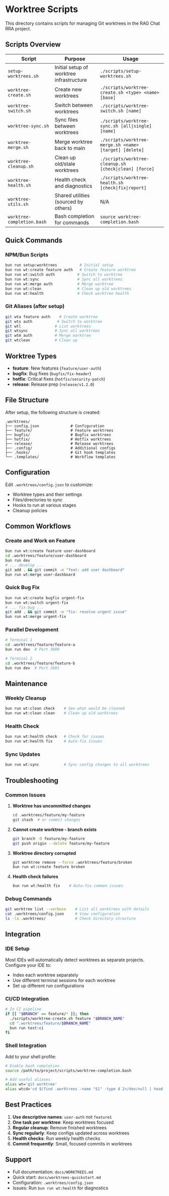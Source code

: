 # Worktree Scripts

This directory contains scripts for managing Git worktrees in the RAG Chat RRA project.

## Scripts Overview

| Script | Purpose | Usage |
|--------|---------|-------|
| `setup-worktrees.sh` | Initial setup of worktree infrastructure | `./scripts/setup-worktrees.sh` |
| `worktree-create.sh` | Create new worktrees | `./scripts/worktree-create.sh <type> <name> [base]` |
| `worktree-switch.sh` | Switch between worktrees | `./scripts/worktree-switch.sh [name]` |
| `worktree-sync.sh` | Sync files between worktrees | `./scripts/worktree-sync.sh [all\|single] [name]` |
| `worktree-merge.sh` | Merge worktree back to main | `./scripts/worktree-merge.sh <name> [target] [delete]` |
| `worktree-cleanup.sh` | Clean up old/stale worktrees | `./scripts/worktree-cleanup.sh [check\|clean] [force]` |
| `worktree-health.sh` | Health check and diagnostics | `./scripts/worktree-health.sh [check\|fix\|report]` |
| `worktree-utils.sh` | Shared utilities (sourced by others) | N/A |
| `worktree-completion.bash` | Bash completion for commands | `source worktree-completion.bash` |

## Quick Commands

### NPM/Bun Scripts
```bash
bun run setup:worktrees          # Initial setup
bun run wt:create feature auth   # Create feature worktree
bun run wt:switch auth          # Switch to worktree
bun run wt:sync                 # Sync all worktrees
bun run wt:merge auth           # Merge worktree
bun run wt:clean                # Clean up old worktrees
bun run wt:health               # Check worktree health
```

### Git Aliases (after setup)
```bash
git wta feature auth    # Create worktree
git wts auth           # Switch to worktree
git wtl               # List worktrees
git wtsync            # Sync all worktrees
git wtm auth          # Merge worktree
git wtclean           # Clean up
```

## Worktree Types

- **feature**: New features (`feature/user-auth`)
- **bugfix**: Bug fixes (`bugfix/fix-header`)
- **hotfix**: Critical fixes (`hotfix/security-patch`)
- **release**: Release prep (`release/v1.2.0`)

## File Structure

After setup, the following structure is created:

```
.worktrees/
├── config.json              # Configuration
├── feature/                 # Feature worktrees
├── bugfix/                  # Bugfix worktrees
├── hotfix/                  # Hotfix worktrees
├── release/                 # Release worktrees
├── .config/                 # Additional configs
├── .hooks/                  # Git hook templates
└── .templates/              # Workflow templates
```

## Configuration

Edit `.worktrees/config.json` to customize:
- Worktree types and their settings
- Files/directories to sync
- Hooks to run at various stages
- Cleanup policies

## Common Workflows

### Create and Work on Feature
```bash
bun run wt:create feature user-dashboard
cd .worktrees/feature/user-dashboard
bun run dev
# ... develop ...
git add . && git commit -m "feat: add user dashboard"
bun run wt:merge user-dashboard
```

### Quick Bug Fix
```bash
bun run wt:create bugfix urgent-fix
bun run wt:switch urgent-fix
# ... fix bug ...
git add . && git commit -m "fix: resolve urgent issue"
bun run wt:merge urgent-fix
```

### Parallel Development
```bash
# Terminal 1
cd .worktrees/feature/feature-a
bun run dev  # Port 3000

# Terminal 2
cd .worktrees/feature/feature-b
bun run dev  # Port 3001
```

## Maintenance

### Weekly Cleanup
```bash
bun run wt:clean check    # See what would be cleaned
bun run wt:clean clean    # Clean up old worktrees
```

### Health Check
```bash
bun run wt:health check   # Check for issues
bun run wt:health fix     # Auto-fix issues
```

### Sync Updates
```bash
bun run wt:sync           # Sync config changes to all worktrees
```

## Troubleshooting

### Common Issues

1. **Worktree has uncommitted changes**
   ```bash
   cd .worktrees/feature/my-feature
   git stash  # or commit changes
   ```

2. **Cannot create worktree - branch exists**
   ```bash
   git branch -D feature/my-feature
   git push origin --delete feature/my-feature
   ```

3. **Worktree directory corrupted**
   ```bash
   git worktree remove --force .worktrees/feature/broken
   bun run wt:create feature broken
   ```

4. **Health check failures**
   ```bash
   bun run wt:health fix    # Auto-fix common issues
   ```

### Debug Commands

```bash
git worktree list --verbose    # List all worktrees with details
cat .worktrees/config.json     # View configuration
ls -la .worktrees/             # Check directory structure
```

## Integration

### IDE Setup
Most IDEs will automatically detect worktrees as separate projects. Configure your IDE to:
- Index each worktree separately
- Use different terminal sessions for each worktree
- Set up different run configurations

### CI/CD Integration
```bash
# In CI pipeline
if [[ "$BRANCH" == feature/* ]]; then
  ./scripts/worktree-create.sh feature "$BRANCH_NAME"
  cd ".worktrees/feature/$BRANCH_NAME"
  bun run test:ci
fi
```

### Shell Integration
Add to your shell profile:
```bash
# Enable bash completion
source /path/to/project/scripts/worktree-completion.bash

# Add useful aliases
alias wt='git worktree'
alias wtcd='cd $(find .worktrees -name "$1" -type d 2>/dev/null | head -1)'
```

## Best Practices

1. **Use descriptive names**: `user-auth` not `feature1`
2. **One task per worktree**: Keep worktrees focused
3. **Regular cleanup**: Remove finished worktrees
4. **Sync regularly**: Keep configs updated across worktrees
5. **Health checks**: Run weekly health checks
6. **Commit frequently**: Small, focused commits in worktrees

## Support

- Full documentation: `docs/WORKTREES.md`
- Quick start: `docs/worktrees-quickstart.md`
- Configuration: `.worktrees/config.json`
- Issues: Run `bun run wt:health` for diagnostics